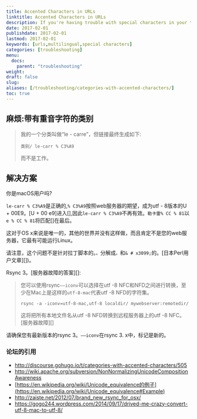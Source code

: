 ```yaml
---
title: Accented Characters in URLs
linktitle: Accented Characters in URLs
description: If you're having trouble with special characters in your taxonomies or titles adding odd characters to your URLs.
date: 2017-02-01
publishdate: 2017-02-01
lastmod: 2017-02-01
keywords: [urls,multilingual,special characters]
categories: [troubleshooting]
menu:
  docs:
    parent: "troubleshooting"
weight:
draft: false
slug:
aliases: [/troubleshooting/categories-with-accented-characters/]
toc: true
---
```

## 麻烦:带有重音字符的类别

> 我的一个分类叫做“le - carre”，但链接最终生成如下:
>
>     类别/ le-carr % C3%A9
>
> 而不是工作。

## 解决方案

你是macOS用户吗?

`le-carr % C3%A9`是正确的,`% C3%A9`按照web服务器的期望，成为utf - 8版本的U + 00E9。[U + 00 e9]进入[],因此`le-carr % C3%A9`不再有效。`勒卡雷% CC % 81`以`e % CC % 81`将匹配[]在最后。

这对于OS x来说是唯一的，其他的世界并没有这样做，而且肯定不是您的web服务器，它最有可能运行Linux。

请注意，这个问题不是针对拉丁脚本的。`。`分解成`。`和`& # x3099;`的。[日本Perl用户文章][])。

Rsync 3。[服务器故障的答案][]:

> 您可以使用rsync`——iconv`可以选择在utf -8 NFC和NFD之间进行转换，至少在Mac上是这样的`utf-8-mac`代表utf -8 NFD的字符集。
>
> `rsync -a -iconv=utf-8-mac,utf-8 localdir/ mywebserver:remotedir/`
>
> 这将把所有本地文件名从utf -8 NFD转换到远程服务器上的utf -8 NFC。[服务器故障][]

请确保您有最新版本的rsync 3。`——iconv`在rsync 3. x中，标记是新的。

### 论坛的引用

-   <http://discourse.gohugo.io/t/categories-with-accented-characters/505>
-   <http://wiki.apache.org/subversion/NonNormalizingUnicodeCompositionAwareness>
-   [https://en.wikipedia.org/wiki/Unicode_equivalence的例子](https://en.wikipedia.org/wiki/Unicode_equivalence#Example)
-   <http://zaiste.net/2012/07/brand_new_rsync_for_osx/>
-   <https://gogo244.wordpress.com/2014/09/17/drived-me-crazy-convert-utf-8-mac-to-utf-8/>

[an answer posted on server fault]: http://serverfault.com/questions/397420/converting-utf-8-nfd-filenames-to-utf-8-nfc-in-either-rsync-or-afpd "Converting UTF-8 NFD filenames to UTF-8 NFC in either rsync or afpd, Server Fault Discussion"

[japanese perl users article]: http://perl-users.jp/articles/advent-calendar/2010/english/24 "Encode::UTF8Mac makes you happy while handling file names on MacOSX"

[server fault]: http://serverfault.com/questions/397420/converting-utf-8-nfd-filenames-to-utf-8-nfc-in-either-rsync-or-afpd "Converting UTF-8 NFD filenames to UTF-8 NFC in either rsync or afpd, Server Fault Discussion"
